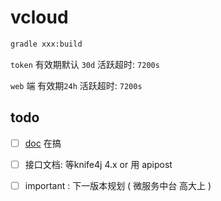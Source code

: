 # vcloud

```bash
gradle xxx:build
```

`token` 有效期默认 `30d` 活跃超时: `7200s`

`web` 端 有效期`24h` 活跃超时: `7200s`

## todo

- [ ] [doc](https://doc.bootvue.com) 在搞
- [ ] 接口文档: 等knife4j 4.x or 用 apipost

- [ ] important : 下一版本规划 ( 微服务中台   高大上 )
